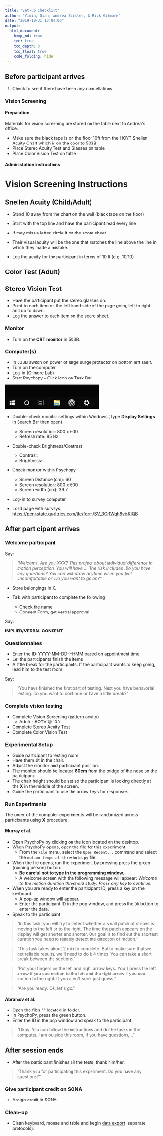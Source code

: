 ```yaml
---
title: "Set-up Checklist"
author: "Yiming Qian, Andrea Seisler, & Rick Gilmore"
date: "2019-10-31 13:04:06"
output:
  html_document:
    keep_md: true
    toc: true
    toc_depth: 3
    toc_float: true
    code_folding: hide
---
```


## Before participant arrives

1. Check to see if there have been any cancellations.

### Vision Screening 

#### Preparation

Materials for vision screening are stored on the table next to Andrea's office.

- Make sure the black tape is on the floor 10ft from the HOVT Snellen Acuity Chart which is on the door to 503B
- Place Stereo Acuity Test and Glasses on table
- Place Color Vision Test on table

#### Administation Instructions



# Vision Screening Instructions

## Snellen Acuity (Child/Adult)
- Stand 10 away from the chart on the wall (black tape on the floor)
- Start with the top line and have the participant read every line
- If they miss a letter, circle it on the score sheet.
- Their visual acuity will be the one that matches the line above the line in which they made a mistake.

- Log the acuity for the participant in terms of 10 ft (e.g. 10/10)

## Color Test (Adult)




## Stereo Vision Test

- Have the participant put the stereo glasses on.
- Point to each item on the left hand side of the page going left to right and up to down. 
- Log the answer to each item on the score sheet.





### Monitor

- Turn on the **CRT monitor** in 503B. 


### Computer(s)

- In 503B switch on power of large surge protector on bottom left shelf.
- Turn on the computer
- Log-in (Gilmore Lab)
- Start Psychopy - Click icon on Task Bar

![PsychoPy Logo](images/PsychoPy-1.PNG)

- Double-check monitor settings within Windows (Type **Display Settings** in Search Bar then open)
  - Screen resolution: 800 x 600
  - Refresh rate: 85 Hz
- Double-check Brightness/Contrast  
  - Contrast:
  - Brightness:
- Check monitor within Psychopy
  - Screen Distance (cm): 60
  - Screen resolution: 800 x 600
  - Screen width (cm): 39.7
  
- Log-in to survey computer
- Load page with surveys: <https://pennstate.qualtrics.com/jfe/form/SV_3Cr1Wqh8visKiQB>

## After participant arrives

### Welcome participant

Say:

>*"Welcome. Are you XXX? This project about individual difference in motion perception. You will have ... The risk includes .Do you have any questions? 
You can withdraw anytime when you feel uncomfortable or .Do you want to go on?”*

- Store belongings in X.

- Talk with participant to complete the following 
  - Check the name
  - Consent Form, get verbal approval 

Say:

**IMPLIED/VERBAL CONSENT**

### Questionnaires

- Enter the ID: YYYY-MM-DD-HHMM based on appointment time
- Let the participants finish the items
-	A little break for the participants. If the participant wants to keep going, lead him to the test room

Say:

>"You have finished the first part of testing. Next you have  behavorial testing. Do you want to continue or have a little break?"

### Complete vision testing

- Complete Vision Screening (pattern acuity)
  - Adult - HOTV @ 10ft
- Complete Stereo Acuity Test
- Complete Color Vision Test
  
### Experimental Setup

- Guide participant to testing room.
- Have them sit in the chair.
- Adjust the monitor and participant position.
- The monitor should be located **60cm** from the bridge of the nose on the participant.
- The chair height should be set so the participant is looking directly at the **X** in the middle of the screen.
- Guide the participant to use the arrow keys for responses.

### Run Experiments

The order of the computer experiments will be randomized across participants using **X** procedure.

#### Murray et al.



- Open PsychoPy by clicking on the icon located on the desktop.
- When PsychoPy opens, open the file for this experiment.
    - From the `File` menu, select the `Open Recent...` command and select the `motion-temporal-threshold.py` file.
- When the file opens, run the experiment by pressing press the green (running person) button.
    - **Be careful not to type in the programming window.**
    - A welcome screen with the following message will appear: *Welcome to the motion duration threshold study. Press any key to continue.*
- When you are ready to enter the participant ID, press a key on the keyboard.
    - A pop-up window will appear.
    - Enter the participant ID in the pop window, and press the `Ok` button to enter the data.
- Speak to the participant

>“In this task, you will try to detect whether a small patch of stripes is moving to the left or to the right. The time the patch appears on the display will get shorter and shorter. Our goal is to find out the shortest duration you need to reliably detect the direction of motion."

>"This task takes about 2 min to complete. But to make sure that we get reliable results, we'll need to do it 4 times. You can take a short break between the sections."

>"Put your fingers on the left and right arrow keys. You'll press the left arrow if you see motion to the left and the right arrow if you see motion to the right. If you aren't sure, just guess."

>"Are you ready. Ok, let's go."

#### Abramov et al.

- Open the files "" located in folder.
- In PsychoPy, press the green button. 
- Enter the ID in the pop window and speak to the participant.

>“Okay. You can follow the instructions and do the tasks in the computer. I am outside this room, if you have questions,..."

## After session ends

- After the participant finishes all the tests, thank him/her.

>“Thank you for participating this experiment. Do you have any questions?“

### Give participant credit on SONA

- Assign credit in SONA.

### Clean-up

- Clean keyboard, mouse and table and begin [data export](sex-differences-data-export.md) (separate protocols).





